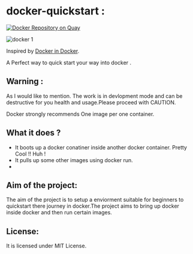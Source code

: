 # docker-quickstart :

[![Docker Repository on Quay](https://quay.io/repository/ramitsurana05/docker-quickstart/status "Docker Repository on Quay")](https://quay.io/repository/ramitsurana05/docker-quickstart)

![docker 1](https://cloud.githubusercontent.com/assets/8342133/15290535/c00652de-1b96-11e6-973e-db607ea64883.jpg)

Inspired by  [Docker in Docker](https://github.com/jpetazzo/dind).

A Perfect way to quick start your way into docker .

## Warning : 

As I would like to mention. The work is in devlopment mode and can be destructive for you health 
and usage.Please proceed with CAUTION.

Docker strongly recommends One image per one container.

## What it does ?

* It boots up a docker conatiner inside another docker container. Pretty Cool !! Huh ! 
* It pulls up some other images using docker run.
* 
## Aim of the project:

The aim of the project is to setup a enviorment suitable for beginners
to quickstart there journey in docker.The project aims to bring up docker 
inside docker and then run certain images.

## License:

It is licensed under MIT License.

